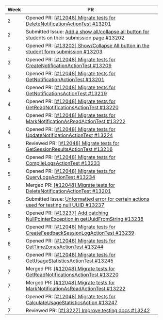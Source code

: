 | Week | PR |
|------|---|
| 2    | Opened PR: [[#12048] Migrate tests for DeleteNotificationActionTest #13201](https://github.com/TEAMMATES/teammates/pull/13201) |
| 2    | Submitted Issue: [Add a show all/collapse all button for students on their submission page #13202](https://github.com/TEAMMATES/teammates/pull/13202) |
| 2    | Opened PR: [[#13202] Show/Collapse All button in the student form submission #13203](https://github.com/TEAMMATES/teammates/pull/13203) |
| 3    | Opened PR: [[#12048] Migrate tests for CreateNotificationActionTest #13209](https://github.com/TEAMMATES/teammates/pull/13209) |
| 3    | Opened PR: [[#12048] Migrate tests for GetNotificationActionTest #13201](https://github.com/TEAMMATES/teammates/pull/13210) |
| 4    | Opened PR: [[#12048] Migrate tests for GetNotificationsActionTest #13219](https://github.com/TEAMMATES/teammates/pull/13219) |
| 4    | Opened PR: [[#12048] Migrate tests for GetReadNotificationsActionTest #13220](https://github.com/TEAMMATES/teammates/pull/13220) |
| 4    | Opened PR: [[#12048] Migrate tests for MarkNotificationAsReadActionTest #13222](https://github.com/TEAMMATES/teammates/pull/13222) |
| 4    | Opened PR: [[#12048] Migrate tests for UpdateNotificationActionTest #13224](https://github.com/TEAMMATES/teammates/pull/13224) |
| 5    | Reviewed PR: [[#12048] Migrate tests for GetSessionResultsActionTest #13216](https://github.com/TEAMMATES/teammates/pull/13216) |
| 5    | Opened PR: [[#12048] Migrate tests for CompileLogsActionTest #13233](https://github.com/TEAMMATES/teammates/pull/13233) |
| 5    | Opened PR: [[#12048] Migrate tests for QueryLogsActionTest #13234](https://github.com/TEAMMATES/teammates/pull/13234) |
| 6    | Merged PR: [[#12048] Migrate tests for DeleteNotificationActionTest #13201](https://github.com/TEAMMATES/teammates/pull/13201) |
| 6    | Submitted Issue: [Unformatted error for certain actions used for testing null UUID #13237](https://github.com/TEAMMATES/teammates/pull/13237) |
| 6    | Opened PR: [[#13237] Add catching NullPointerException in getUuidFromString #13238](https://github.com/TEAMMATES/teammates/pull/13238) |
| 6    | Opened PR: [[#12048] Migrate tests for CreateFeedbackSessionLogActionTest #13239](https://github.com/TEAMMATES/teammates/pull/13239) |
| 6    | Opened PR: [[#12048] Migrate tests for GetTimeZonesActionTest #13244](https://github.com/TEAMMATES/teammates/pull/13244) |
| 6    | Opened PR: [[#12048] Migrate tests for GetUsageStatisticsActionTest #13245](https://github.com/TEAMMATES/teammates/pull/13245) |
| 7    | Merged PR: [[#12048] Migrate tests for GetReadNotificationsActionTest #13220](https://github.com/TEAMMATES/teammates/pull/13220) |
| 7    | Merged PR: [[#12048] Migrate tests for MarkNotificationAsReadActionTest #13222](https://github.com/TEAMMATES/teammates/pull/13222) |
| 7    | Opened PR: [[#12048] Migrate tests for CalculateUsageStatisticsAction #13247](https://github.com/TEAMMATES/teammates/pull/13247) |
| 7    | Reviewed PR: [[#13227] Improve testing docs #13242](https://github.com/TEAMMATES/teammates/pull/13242) |